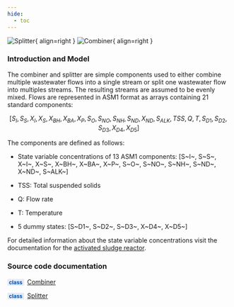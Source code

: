 ```yaml
---
hide:
  - toc
---
```


![Splitter](../../../assets/icons/bsm2python/splitter.svg){ align=right }
![Combiner](../../../assets/icons/bsm2python/combiner.svg){ align=right }

### Introduction and Model

The combiner and splitter are simple components used to either combine multiple wastewater flows into a single stream or split one wastewater flow into multiples streams. The resulting streams are assumed to be evenly mixed. Flows are represented in ASM1 format as arrays containing 21 standard components:

$$
\left[S_I, S_S, X_I, X_S, X_{BH}, X_{BA}, X_P, S_O, S_{NO}, S_{NH}, S_{ND}, X_{ND}, S_{ALK}, TSS, Q, T, S_{D1}, S_{D2}, S_{D3}, X_{D4}, X_{D5}\right]
$$

The components are defined as follows:

- State variable concentrations of 13 ASM1 components: [S~I~, S~S~, X~I~, X~S~, X~BH~, X~BA~, X~P~, S~O~, S~NO~, S~NH~, S~ND~, X~ND~, S~ALK~]

- TSS: Total suspended solids

- Q: Flow rate

- T: Temperature

- 5 dummy states: [S~D1~, S~D2~, S~D3~, X~D4~, X~D5~]

For detailed information about the state variable concentrations visit the documentation for the [activated sludge reactor](../activated_sludge_reactor).


### Source code documentation

<span style=
  "color: #0550ae;
  font-weight: bold;
  font-size: .85em;
  background-color: #0550ae1a;
  padding: 0 .3em;
  border-radius: .1rem;
  margin-right: 0.2rem;">
class</span> [Combiner](/reference/bsm2_python/bsm2/helpers_bsm2/#bsm2_python.bsm2.helpers_bsm2.Combiner)

<span style=
  "color: #0550ae;
  font-weight: bold;
  font-size: .85em;
  background-color: #0550ae1a;
  padding: 0 .3em;
  border-radius: .1rem;
  margin-right: 0.2rem;">
class</span> [Splitter](/reference/bsm2_python/bsm2/helpers_bsm2/#bsm2_python.bsm2.helpers_bsm2.Splitter)
